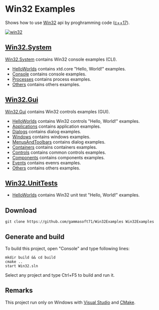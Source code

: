 ﻿
# Win32 Examples

Shows how to use [Win32](https://learn.microsoft.com/en-us/windows/win32/api/) api by proghramming code ([c++17](https://en.cppreference.com/w/)).

[![win32](docs/Pictures/win32_header.png)](https://gammasoft71.wixsite.com/gammasoft/win32)

## [Win32.System](Win32.System/README.md)

[Win32.System](Win32.System/README.md) contains Win32 console examples (CLI).

* [HelloWorlds](Win32.System/HelloWorlds/README.md) contains xtd.core "Hello, World!" examples.
* [Console](Win32.System/Console/README.md) contains console examples.
* [Processes](Win32.System/Processes/README.md) contains process examples.
* [Others](Win32.System/Others/README.md) contains others examples.

## [Win32.Gui](Win32.Gui/README.md)

[Win32.Gui](Win32.Gui/README.md) contains Win32 controls examples (GUI).

* [HelloWorlds](Win32.Gui/HelloWorlds/README.md) contains Win32 controls "Hello, World!" examples.
* [Applications](Win32.Gui/Applications/README.md) contains application examples.
* [Dialogs](Win32.Gui/Dialogs/README.md) contains dialog examples.
* [Windows](Win32.Gui/Windows/README.md) contains windows examples.
* [MenusAndToolbars](Win32.Gui/MenusAndToolbars/README.md) contains dialog examples.
* [Containers](Win32.Gui/Containers/README.md) contains containers examples.
* [Controls](Win32.Gui/Controls/README.md) contains common controls examples.
* [Components](Win32.Gui/Components/README.md) contains components examples.
* [Events](Win32.Gui/Evnets/README.md) contains evenrs examples.
* [Others](Win32.Gui/Others/README.md) contains others examples.

## [Win32.UnitTests](Win32.UnitTests/README.md)

* [HelloWorlds](Win32.UnitTests/HelloWorldsUnitTests/README.md) contains Win32 unit test "Hello, World!" examples.

## Download

``` shell
git clone https://github.com/gammasoft71/Win32Examples Win32Examples
```

## Generate and build

To build this project, open "Console" and type following lines:


``` shell
mkdir build && cd build
cmake .. 
start Win32.sln
```

Select any project and type Ctrl+F5 to build and run it.

## Remarks

This project run only on Windows with [Visual Studio](https://www.visualstudio.com) and [CMake](https://cmake.org).







